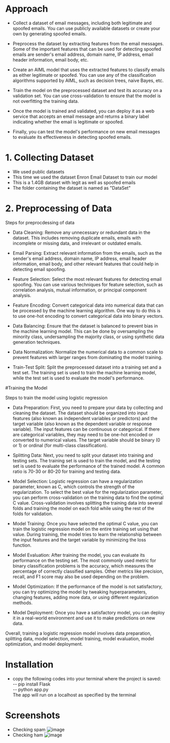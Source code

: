 # Approach

- Collect a dataset of email messages, including both legitimate and spoofed emails. You can use publicly available datasets or create your own by generating spoofed emails.

- Preprocess the dataset by extracting features from the email messages. Some of the important features that can be used for detecting spoofed emails are sender's email address, domain name, IP address, email header information, email body, etc.

- Create an AIML model that uses the extracted features to classify emails as either legitimate or spoofed. You can use any of the classification algorithms supported by AIML, such as decision trees, naive Bayes, etc.

- Train the model on the preprocessed dataset and test its accuracy on a validation set. You can use cross-validation to ensure that the model is not overfitting the training data.

- Once the model is trained and validated, you can deploy it as a web service that accepts an email message and returns a binary label indicating whether the email is legitimate or spoofed.

- Finally, you can test the model's performance on new email messages to evaluate its effectiveness in detecting spoofed emails.

# 1. Collecting Dataset

- We used public datasets
- This time we used the dataset Enron Email Dataset to train our model
- This is a 1.4GB dataset with legit as well as spoofed emails
- The folder containing the dataset is named as "DataSet"

# 2. Preprocessing of Data

Steps for preprocdessing of data

- Data Cleaning: Remove any unnecessary or redundant data in the dataset. This includes removing duplicate emails, emails with incomplete or missing data, and irrelevant or outdated emails.

- Email Parsing: Extract relevant information from the emails, such as the sender's email address, domain name, IP address, email header information, email body, and other relevant features that could help in detecting email spoofing.

- Feature Selection: Select the most relevant features for detecting email spoofing. You can use various techniques for feature selection, such as correlation analysis, mutual information, or principal component analysis.

- Feature Encoding: Convert categorical data into numerical data that can be processed by the machine learning algorithm. One way to do this is to use one-hot encoding to convert categorical data into binary vectors.

- Data Balancing: Ensure that the dataset is balanced to prevent bias in the machine learning model. This can be done by oversampling the minority class, undersampling the majority class, or using synthetic data generation techniques.

- Data Normalization: Normalize the numerical data to a common scale to prevent features with larger ranges from dominating the model training.

- Train-Test Split: Split the preprocessed dataset into a training set and a test set. The training set is used to train the machine learning model, while the test set is used to evaluate the model's performance.

#Training the Model

Steps to train the model using logistic regression

- Data Preparation: First, you need to prepare your data by collecting and cleaning the dataset. The dataset should be organized into input features (also known as independent variables or predictors) and the target variable (also known as the dependent variable or response variable). The input features can be continuous or categorical. If there are categorical variables, they may need to be one-hot encoded or converted to numerical values. The target variable should be binary (0 or 1) or ordinal (for multi-class classification).

- Splitting Data: Next, you need to split your dataset into training and testing sets. The training set is used to train the model, and the testing set is used to evaluate the performance of the trained model. A common ratio is 70-30 or 80-20 for training and testing data.

- Model Selection: Logistic regression can have a regularization parameter, known as C, which controls the strength of the regularization. To select the best value for the regularization parameter, you can perform cross-validation on the training data to find the optimal C value. Cross-validation involves splitting the training data into several folds and training the model on each fold while using the rest of the folds for validation.

- Model Training: Once you have selected the optimal C value, you can train the logistic regression model on the entire training set using that value. During training, the model tries to learn the relationship between the input features and the target variable by minimizing the loss function.

- Model Evaluation: After training the model, you can evaluate its performance on the testing set. The most commonly used metric for binary classification problems is the accuracy, which measures the percentage of correctly classified samples. Other metrics like precision, recall, and F1 score may also be used depending on the problem.

- Model Optimization: If the performance of the model is not satisfactory, you can try optimizing the model by tweaking hyperparameters, changing features, adding more data, or using different regularization methods.

- Model Deployment: Once you have a satisfactory model, you can deploy it in a real-world environment and use it to make predictions on new data.

Overall, training a logistic regression model involves data preparation, splitting data, model selection, model training, model evaluation, model optimization, and model deployment.

# Installation

- copy the following codes into your terminal where the project is saved: <br>
-- pip install Flask <br>
-- python app.py <br>
The app will run on a localhost as specified by the terminal <br>

# Screenshots

- Checking spam
![image](https://user-images.githubusercontent.com/51224831/223398446-694fb5bb-36f5-4af4-9427-ae43ee862a41.png)
- Checking ham
![image](https://user-images.githubusercontent.com/51224831/223398823-1085dc3e-0733-4221-8c83-7b5a8dbd50b2.png)



